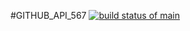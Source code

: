 #GITHUB_API_567
[![build status of main](https://travis-ci.org/patelamisha/GITHUB_API_567.svg?branch=main)](https://travis-ci.org/GITHUB_API_567)
